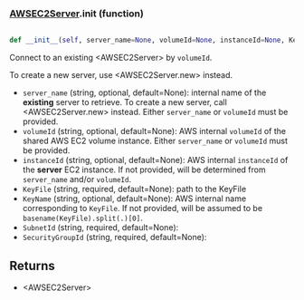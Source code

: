 ### [AWSEC2Server](AWSEC2Server.md).__init__ (function)


```py

def __init__(self, server_name=None, volumeId=None, instanceId=None, KeyFile=None, KeyName=None, SubnetId=None, SecurityGroupId=None)

```



Connect to an existing &lt;AWSEC2Server&gt; by `volumeId`.

To create a new server, use &lt;AWSEC2Server.new&gt; instead.

* `server_name` (string, optional, default=None): internal name of the
    **existing** server to retrieve.  To create a new server, call
    &lt;AWSEC2Server.new&gt; instead.  Either `server_name` or `volumeId` must
    be provided.
* `volumeId` (string, optional, default=None): AWS internal `volumeId`
    of the shared AWS EC2 volume instance.  Either `server_name` or
    `volumeId` must be provided.
* `instanceId` (string, optional, default=None): AWS internal `instanceId`
    of the **server** EC2 instance.  If not provided, will be determined
    from `server_name` and/or `volumeId`.
* `KeyFile` (string, required, default=None): path to the KeyFile
* `KeyName` (string, optional, default=None): AWS internal name corresponding
    to `KeyFile`.  If not provided, will be assumed to be `basename(KeyFile).split(.)[0]`.
* `SubnetId` (string, required, default=None):
* `SecurityGroupId` (string, required, default=None):

Returns
------------
* &lt;AWSEC2Server&gt;

